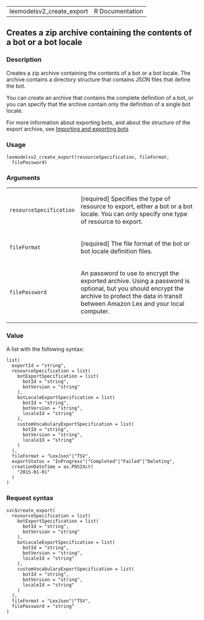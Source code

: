 <table style="width: 100%;">
<tbody>
<tr class="odd">
<td>lexmodelsv2_create_export</td>
<td style="text-align: right;">R Documentation</td>
</tr>
</tbody>
</table>

## Creates a zip archive containing the contents of a bot or a bot locale

### Description

Creates a zip archive containing the contents of a bot or a bot locale.
The archive contains a directory structure that contains JSON files that
define the bot.

You can create an archive that contains the complete definition of a
bot, or you can specify that the archive contain only the definition of
a single bot locale.

For more information about exporting bots, and about the structure of
the export archive, see [Importing and exporting
bots](https://docs.aws.amazon.com/lexv2/latest/dg/importing-exporting.html)

### Usage

    lexmodelsv2_create_export(resourceSpecification, fileFormat,
      filePassword)

### Arguments

<table>
<colgroup>
<col style="width: 35%" />
<col style="width: 65%" />
</colgroup>
<tbody>
<tr class="odd">
<td><code
id="lexmodelsv2_create_export_:_resourceSpecification">resourceSpecification</code></td>
<td><p>[required] Specifies the type of resource to export, either a bot
or a bot locale. You can only specify one type of resource to
export.</p></td>
</tr>
<tr class="even">
<td><code
id="lexmodelsv2_create_export_:_fileFormat">fileFormat</code></td>
<td><p>[required] The file format of the bot or bot locale definition
files.</p></td>
</tr>
<tr class="odd">
<td><code
id="lexmodelsv2_create_export_:_filePassword">filePassword</code></td>
<td><p>An password to use to encrypt the exported archive. Using a
password is optional, but you should encrypt the archive to protect the
data in transit between Amazon Lex and your local computer.</p></td>
</tr>
</tbody>
</table>

### Value

A list with the following syntax:

    list(
      exportId = "string",
      resourceSpecification = list(
        botExportSpecification = list(
          botId = "string",
          botVersion = "string"
        ),
        botLocaleExportSpecification = list(
          botId = "string",
          botVersion = "string",
          localeId = "string"
        ),
        customVocabularyExportSpecification = list(
          botId = "string",
          botVersion = "string",
          localeId = "string"
        )
      ),
      fileFormat = "LexJson"|"TSV",
      exportStatus = "InProgress"|"Completed"|"Failed"|"Deleting",
      creationDateTime = as.POSIXct(
        "2015-01-01"
      )
    )

### Request syntax

    svc$create_export(
      resourceSpecification = list(
        botExportSpecification = list(
          botId = "string",
          botVersion = "string"
        ),
        botLocaleExportSpecification = list(
          botId = "string",
          botVersion = "string",
          localeId = "string"
        ),
        customVocabularyExportSpecification = list(
          botId = "string",
          botVersion = "string",
          localeId = "string"
        )
      ),
      fileFormat = "LexJson"|"TSV",
      filePassword = "string"
    )
